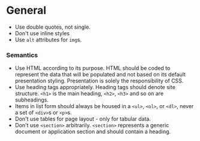# General
* Use double quotes, not single.
* Don't use inline styles
* Use `alt` attributes for `img`s.


### Semantics
* Use HTML according to its purpose. HTML should be coded to represent the data that will be populated and not based on its default presentation styling. Presentation is solely the responsibility of CSS.
* Use heading tags appropriately. Heading tags should denote site structure. `<h1>` is the main heading, `<h2>`, `<h3>` and so on are subheadings.
* Items in list form should always be housed in a `<ul>`, `<ol>`, or `<dl>`, never a set of `<div>`s or `<p>`s.
* Don't use tables for page layout - only for tabular data.
* Don't use `<section>` arbitrarily. `<section>` represents a generic document or application section and should contain a heading.

